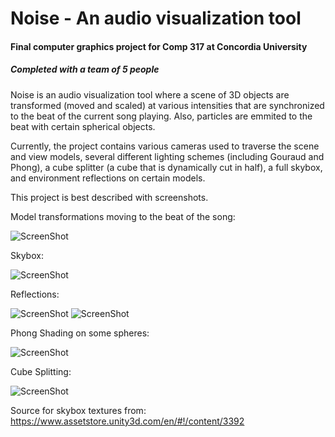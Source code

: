 # Noise - An audio visualization tool
#### Final computer graphics project for Comp 317 at Concordia University 
##### Completed with a team of 5 people

Noise is an audio visualization tool where a scene of 3D objects are transformed (moved and scaled) at various intensities that are synchronized to the beat of the current song playing. Also, particles are emmited to the beat with certain spherical objects.

Currently, the project contains various cameras used to traverse the scene and view models, several different lighting schemes (including Gouraud and Phong), a cube splitter (a cube that is dynamically cut in half), a full skybox, and environment reflections on certain models.

This project is best described with screenshots.

Model transformations moving to the beat of the song:

![ScreenShot](https://cloud.githubusercontent.com/assets/10926088/9321121/4592574c-4530-11e5-8ab9-e8814a30d068.jpg)

Skybox:

![ScreenShot](https://cloud.githubusercontent.com/assets/10926088/9321119/4590675c-4530-11e5-9198-6aa958e98928.jpg)

Reflections:

![ScreenShot](https://cloud.githubusercontent.com/assets/10926088/9321120/4590b84c-4530-11e5-9972-1484bb95a9b3.jpg)
![ScreenShot](https://cloud.githubusercontent.com/assets/10926088/9321117/458d625a-4530-11e5-8b80-ead9040680c7.jpg)

Phong Shading on some spheres:

![ScreenShot](https://cloud.githubusercontent.com/assets/10926088/9321116/458646b4-4530-11e5-9413-78b090033fc9.jpg)


Cube Splitting:

![ScreenShot](https://cloud.githubusercontent.com/assets/10926088/9321118/458e2410-4530-11e5-9ad6-1cff5ad6c694.jpg)

Source for skybox textures from: https://www.assetstore.unity3d.com/en/#!/content/3392

